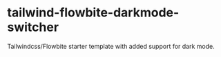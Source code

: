 # tailwind-flowbite-darkmode-switcher
Tailwindcss/Flowbite starter template with added support for dark mode.
